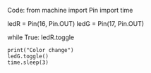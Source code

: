 Code:
from machine import Pin
import time

ledR = Pin(16, Pin.OUT)
ledG = Pin(17, Pin.OUT)

while True:
ledR.toggle

    print("Color change")
    ledG.toggle()
    time.sleep(3)
